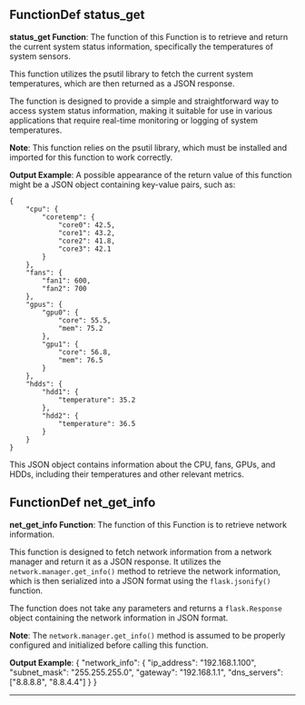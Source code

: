 ## FunctionDef status_get
**status_get Function**: The function of this Function is to retrieve and return the current system status information, specifically the temperatures of system sensors.

This function utilizes the psutil library to fetch the current system temperatures, which are then returned as a JSON response.

The function is designed to provide a simple and straightforward way to access system status information, making it suitable for use in various applications that require real-time monitoring or logging of system temperatures.

**Note**: This function relies on the psutil library, which must be installed and imported for this function to work correctly.

**Output Example**: A possible appearance of the return value of this function might be a JSON object containing key-value pairs, such as:
```
{
    "cpu": {
        "coretemp": {
            "core0": 42.5,
            "core1": 43.2,
            "core2": 41.8,
            "core3": 42.1
        }
    },
    "fans": {
        "fan1": 600,
        "fan2": 700
    },
    "gpus": {
        "gpu0": {
            "core": 55.5,
            "mem": 75.2
        },
        "gpu1": {
            "core": 56.8,
            "mem": 76.5
        }
    },
    "hdds": {
        "hdd1": {
            "temperature": 35.2
        },
        "hdd2": {
            "temperature": 36.5
        }
    }
}
```
This JSON object contains information about the CPU, fans, GPUs, and HDDs, including their temperatures and other relevant metrics.
## FunctionDef net_get_info
**net_get_info Function**: The function of this Function is to retrieve network information.

This function is designed to fetch network information from a network manager and return it as a JSON response. It utilizes the `network.manager.get_info()` method to retrieve the network information, which is then serialized into a JSON format using the `flask.jsonify()` function.

The function does not take any parameters and returns a `flask.Response` object containing the network information in JSON format.

**Note**: The `network.manager.get_info()` method is assumed to be properly configured and initialized before calling this function.

**Output Example**:
{
    "network_info": {
        "ip_address": "192.168.1.100",
        "subnet_mask": "255.255.255.0",
        "gateway": "192.168.1.1",
        "dns_servers": ["8.8.8.8", "8.8.4.4"]
    }
}
***
